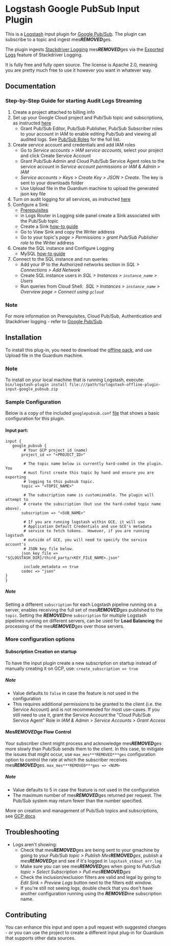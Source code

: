 # Logstash Google PubSub Input Plugin

This is a [Logstash](https://github.com/elastic/logstash) input plugin for
[Google Pub/Sub](https://cloud.google.com/pubsub/). The plugin can subscribe
to a topic and ingest mes***REMOVED***ges.

The plugin ingests [Stackdriver Logging](https://cloud.google.com/logging/) mes***REMOVED***ges via the
[Exported Logs](https://cloud.google.com/logging/docs/export/using_exported_logs)
feature of Stackdriver Logging.

It is fully free and fully open source. The license is Apache 2.0, meaning you
are pretty much free to use it however you want in whatever way.

## Documentation

### Step-by-Step Guide for starting Audit Logs Streaming
1. Create a project attached to billing info 
2. Set up your Google Cloud project and Pub/Sub topic and subscriptions, as instructed [here](https://cloud.google.com/pubsub/docs/building-pubsub-mes***REMOVED***ging-system#set_up_your_project_and_topic_and_subscriptions)
   - Grant Pub/Sub Editor, Pub/Sub Publisher, Pub/Sub Subscriber roles to your account in IAM to enable editing Pub/Sub and viewing all audited logs. See [Pub/Sub Roles](https://cloud.google.com/pubsub/docs/access-control#roles) for the full list.
3. Create service account and credentials and add IAM roles
   - Go to *Service accounts > IAM service accounts*, select your project and click Create Service Account
   - Grant Pub/Sub Admin and Cloud Pub/Sub Service Agent roles to the service account in *Service account permissions or IAM & Admin > IAM*
   - *Service accounts > Keys > Create Key > JSON > Create*. The key is sent to your downloads folder
   - Use Upload file in the Guardium machine to upload the generated json key file
4. Turn on audit logging for all services, as instructed [here](https://cloud.google.com/architecture/exporting-stackdriver-logging-for-security-and-access-analytics#turn_on_audit_logging_for_all_services)
6. Configure a Sink:
   - [Prerequisites](https://cloud.google.com/logging/docs/export/configure_export_v2#before-you-begin)
   - in Logs Router in Logging side panel create a Sink associated with the Pub/Sub topic 
   - Create a Sink [how-to guide](https://cloud.google.com/logging/docs/export/configure_export_v2#creating_sink)
   - Go to View Sink and copy the Writer address
   - Go to your topic's *page > Permissions > grant Pub/Sub Publisher role* to the Writer address
7. Create the SQL instance and Configure Logging
   - MySQL [how-to guide](https://github.ibm.com/Activity-Insights/univer***REMOVED***l-connectors/blob/master/filter-plugin/logstash-filter-pubsub-mysql-guardium/README.md#Create-the-SQL-instance-and-Configure-Logging)
8. Connect to the SQL instance and run queries
   - Add your IP to the Authorized networks section in *SQL > Connections > Add Network*
   - Create SQL instance users in *SQL > Instances > `instance_name` > Users*
   - Run queries from Cloud Shell:  *SQL > Instances > `instance_name` > Overview page > Connect using `gcloud`*

### Note
For more information on Prerequisites, Cloud Pub/Sub, Authentication and
Stackdriver logging - refer to [Google Pub/Sub](https://www.elastic.co/guide/en/logstash/current/plugins-inputs-google_pubsub.html).

## Installation

To install this plug-in, you need to download the [offline pack](https://github.ibm.com/Activity-Insights/univer***REMOVED***l-connectors/blob/master/input-plugin/logstash-input-google-pubsub/GooglePubSubPackage/logstash-offline-plugin-input-google_pubsub.zip), and use Upload file in the Guardium machine.

### Note
To install on your local machine that is running Logstash, execute:
`bin/logstash-plugin install file:///path/to/logstash-offline-plugin-input-google_pubsub.zip
`

### Sample Configuration

Below is a copy of the included `googlepubsub.conf` [file](https://github.ibm.com/Activity-Insights/univer***REMOVED***l-connectors/blob/master/input-plugin/logstash-input-google-pubsub/GooglePubSubPackage/googlepubsub.conf) that shows a basic
configuration for this plugin.
#### Input part:
```
input {
   google_pubsub {
        # Your GCP project id (name)
       project_id => "<PROJECT_ID>"

        # The topic name below is currently hard-coded in the plugin. You
        # must first create this topic by hand and ensure you are exporting
        # logging to this pubsub topic.
       topic => "<TOPIC_NAME>"

        # The subscription name is customizeable. The plugin will attempt to
        # create the subscription (but use the hard-coded topic name above).
       subscription => "<SUB_NAME>"

        # If you are running logstash within GCE, it will use
        # Application Default Credentials and use GCE's metadata
        # service to fetch tokens.  However, if you are running logstash
        # outside of GCE, you will need to specify the service account's
        # JSON key file below.
       json_key_file => "${LOGSTASH_DIR}/third_party/<KEY_FILE_NAME>.json"

        include_metadata => true
       codec => "json"
}
}
```
##### Note
Setting a different `subscription` for each Logstash pipeline running on a server, enables receiving the full set of mes***REMOVED***ges published to the `topic`.
Setting the ***REMOVED***me `subscription` for multiple Logstash pipelines running on different servers, can be used for **Load Balancing** the processing of the mes***REMOVED***ges over those servers.

### More configuration options
#### Subscription Creation on startup
To have the input plugin create a new subscription on startup instead of manually creating it on GCP, use:
    `create_subscription => true`
##### Note
   - Value defaults to `false` in case the feature is not used in the configuration
   - This requires additional permissions to be granted to the client (i.e. the Service Account) and is not recommended for most use-cases. If you still need to use it, grant the Service Account the "Cloud Pub/Sub Service Agent" Role in *IAM & Admin > Service Accounts > Grant Access*

#### Mes***REMOVED***ge Flow Control
Your subscriber client might process and acknowledge mes***REMOVED***ges more slowly than Pub/Sub sends them to the client. In this case, to mitigate the issues that might occur, use `max_mes***REMOVED***ges` configuration option to control the rate at which the subscriber receives mes***REMOVED***ges.
`max_mes***REMOVED***ges => <NUM>`

##### Note
   - Value defaults to 5 in case the feature is not used in the configuration
   - The maximum number of mes***REMOVED***ges returned per request. The Pub/Sub system may return fewer than the number specified.

More on creation and management of Pub/Sub topics and subscriptions, see [GCP docs](https://cloud.google.com/pubsub/docs/admin)

## Troubleshooting

* Logs aren't showing:
   * Check that mes***REMOVED***ges are being sent to your gmachine by going to your *Pub/Sub topic > Publish Mes***REMOVED***ges*, publish a mes***REMOVED***ge and see if it's logged in `logstash_stdout_err.log`
   * Make sure you can see mes***REMOVED***ges when going to *Pub/Sub topic > Select Subscription > Pull mes***REMOVED***ges*
   * Check the inclusion/exclusion filters are valid and legal by going to *Edit Sink > Preview Logs* button next to the filters edit window.
   * If you're still not seeing logs, double check that you don't have another configuration running using the ***REMOVED***me subscription name.


## Contributing

You can enhance this input and open a pull request with suggested changes - or you can use the project to create a different input plug-in for Guardium that supports other data sources.
